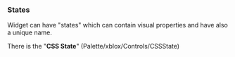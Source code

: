 ### States

Widget can have "states" which can contain visual properties and have also a unique name.
 
There is the "**CSS State**" (Palette/xblox/Controls/CSSState)
